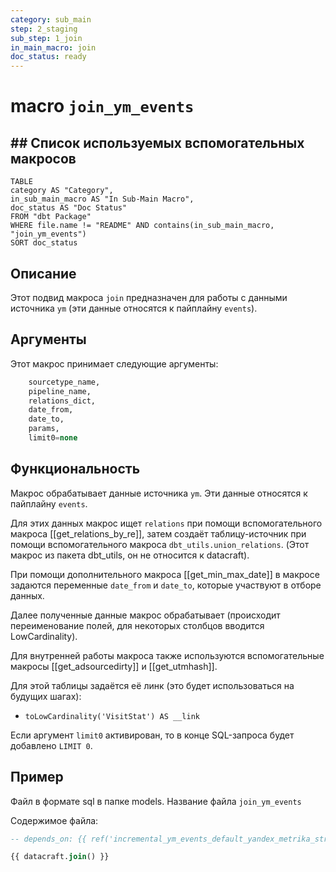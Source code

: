 ```yaml
---
category: sub_main
step: 2_staging
sub_step: 1_join
in_main_macro: join
doc_status: ready
---
```

# macro `join_ym_events`

## ## Список используемых вспомогательных макросов

```dataview
TABLE 
category AS "Category", 
in_sub_main_macro AS "In Sub-Main Macro",
doc_status AS "Doc Status"
FROM "dbt Package"
WHERE file.name != "README" AND contains(in_sub_main_macro, "join_ym_events")
SORT doc_status
```
## Описание

Этот подвид макроса `join` предназначен для работы с данными источника `ym` (эти данные относятся к пайплайну `events`).

## Аргументы

Этот макрос принимает следующие аргументы:
```sql
    sourcetype_name,
    pipeline_name,
    relations_dict,
    date_from,
    date_to,
    params,
    limit0=none
```
## Функциональность

Макрос обрабатывает данные источника `ym`. Эти данные относятся к пайплайну `events`.

Для этих данных макрос ищет `relations` при помощи вспомогательного макроса [[get_relations_by_re]], затем создаёт таблицу-источник при помощи вспомогательного макроса `dbt_utils.union_relations`. (Этот макрос из пакета dbt_utils, он не относится к datacraft).

При помощи дополнительного макроса [[get_min_max_date]] в макросе задаются переменные 
`date_from` и `date_to`, которые участвуют в отборе данных.

Далее полученные данные макрос обрабатывает (происходит переименование полей, для некоторых столбцов вводится LowCardinality).

Для внутренней работы макроса также используются вспомогательные макросы [[get_adsourcedirty]] и [[get_utmhash]].

Для этой таблицы задаётся её линк (это будет использоваться на будущих шагах):
- `toLowCardinality('VisitStat') AS __link`

Если аргумент `limit0` активирован, то в конце SQL-запроса будет добавлено `LIMIT 0`.

## Пример

Файл в формате sql в папке models. Название файла `join_ym_events`

Содержимое файла:
```sql
-- depends_on: {{ ref('incremental_ym_events_default_yandex_metrika_stream') }}

{{ datacraft.join() }}
```

